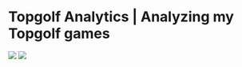 # Topgolf Analytics | Analyzing my Topgolf games
![](https://img.shields.io/badge/dev-field%20heatmap-blue) ![](https://img.shields.io/badge/dev-scoring%20system-blue)
